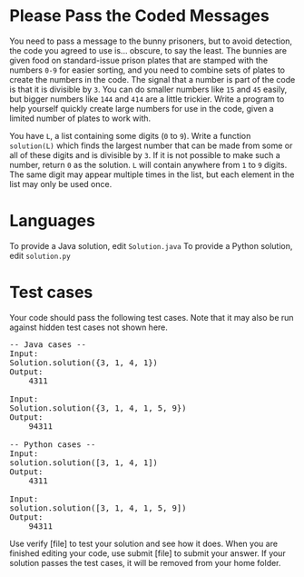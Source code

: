 Please Pass the Coded Messages
==============================

You need to pass a message to the bunny prisoners, but to avoid detection, the code you agreed to use is... obscure, to say the least. The bunnies are given food on standard-issue prison plates that are stamped with the numbers `0-9` for easier sorting, and you need to combine sets of plates to create the numbers in the code. The signal that a number is part of the code is that it is divisible by `3`. You can do smaller numbers like `15` and `45` easily, but bigger numbers like `144` and `414` are a little trickier. Write a program to help yourself quickly create large numbers for use in the code, given a limited number of plates to work with.

You have `L`, a list containing some digits (`0` to `9`). Write a function `solution(L)` which finds the largest number that can be made from some or all of these digits and is divisible by `3`. If it is not possible to make such a number, return `0` as the solution. `L` will contain anywhere from `1` to `9` digits.  The same digit may appear multiple times in the list, but each element in the list may only be used once.

Languages
=========

To provide a Java solution, edit `Solution.java`
To provide a Python solution, edit `solution.py`

Test cases
==========
Your code should pass the following test cases.
Note that it may also be run against hidden test cases not shown here.

<pre>
-- Java cases --
Input:
Solution.solution({3, 1, 4, 1})
Output:
    4311

Input:
Solution.solution({3, 1, 4, 1, 5, 9})
Output:
    94311

-- Python cases --
Input:
solution.solution([3, 1, 4, 1])
Output:
    4311

Input:
solution.solution([3, 1, 4, 1, 5, 9])
Output:
    94311
</pre>

Use verify [file] to test your solution and see how it does. When you are finished editing your code, use submit [file] to submit your answer. If your solution passes the test cases, it will be removed from your home folder.
